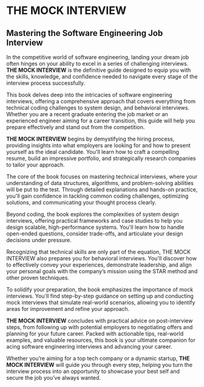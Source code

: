 # THE MOCK INTERVIEW
## Mastering the Software Engineering Job Interview

In the competitive world of software engineering, landing your dream job often hinges on your ability to excel in a series of challenging interviews. **THE MOCK INTERVIEW** is the definitive guide designed to equip you with the skills, knowledge, and confidence needed to navigate every stage of the interview process successfully.

This book delves deep into the intricacies of software engineering interviews, offering a comprehensive approach that covers everything from technical coding challenges to system design, and behavioral interviews. Whether you are a recent graduate entering the job market or an experienced engineer aiming for a career transition, this guide will help you prepare effectively and stand out from the competition.

**THE MOCK INTERVIEW** begins by demystifying the hiring process, providing insights into what employers are looking for and how to present yourself as the ideal candidate. You'll learn how to craft a compelling resume, build an impressive portfolio, and strategically research companies to tailor your approach.

The core of the book focuses on mastering technical interviews, where your understanding of data structures, algorithms, and problem-solving abilities will be put to the test. Through detailed explanations and hands-on practice, you'll gain confidence in tackling common coding challenges, optimizing solutions, and communicating your thought process clearly.

Beyond coding, the book explores the complexities of system design interviews, offering practical frameworks and case studies to help you design scalable, high-performance systems. You'll learn how to handle open-ended questions, consider trade-offs, and articulate your design decisions under pressure.

Recognizing that technical skills are only part of the equation, THE MOCK INTERVIEW also prepares you for behavioral interviews. You'll discover how to effectively convey your experiences, demonstrate leadership, and align your personal goals with the company’s mission using the STAR method and other proven techniques.

To solidify your preparation, the book emphasizes the importance of mock interviews. You'll find step-by-step guidance on setting up and conducting mock interviews that simulate real-world scenarios, allowing you to identify areas for improvement and refine your approach.

**THE MOCK INTERVIEW** concludes with practical advice on post-interview steps, from following up with potential employers to negotiating offers and planning for your future career. Packed with actionable tips, real-world examples, and valuable resources, this book is your ultimate companion for acing software engineering interviews and advancing your career.

Whether you’re aiming for a top tech company or a dynamic startup, **THE MOCK INTERVIEW** will guide you through every step, helping you turn the interview process into an opportunity to showcase your best self and secure the job you’ve always wanted.
